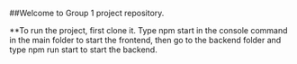 ##Welcome to Group 1 project repository.

**To run the project, first clone it. Type npm start in the console command in the main folder to start the frontend, then go to the backend folder and type npm run start to start the backend.
